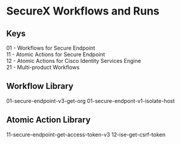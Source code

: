 # SecureX Workflows and Runs

## Keys
01 - Workflows for Secure Endpoint   
11 - Atomic Actions for Secure Endpoint   
12 - Atomic Actions for Cisco Identity Services Engine    
21 - Multi-product Workflows

## Workflow Library 
01-secure-endpoint-v3-get-org
01-secure-endpont-v1-isolate-host   

## Atomic Action Library
11-secure-endpoint-get-access-token-v3
12-ise-get-csrf-token
